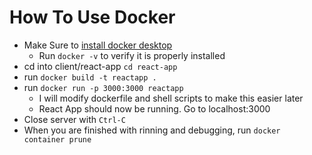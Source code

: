 # How To Use Docker

- Make Sure to [install docker desktop](https://docs.docker.com/get-docker/)
	- Run `docker -v` to verify it is properly installed
- cd into client/react-app `cd react-app`
- run `docker build -t reactapp .`
- run `docker run -p 3000:3000 reactapp`
	- I will modify dockerfile and shell scripts to make this easier later
	- React App should now be running. Go to localhost:3000
- Close server with `Ctrl-C`
- When you are finished with rinning and debugging, run `docker container prune`
